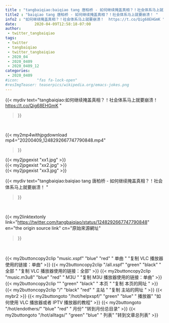 ```yaml
---
title : "tangbaiqiao:baiqiao tang 唐柏桥 - 如何继续掩盖真相？！社会体系马上就要崩溃！ "
title2 : "baiqiao tang 唐柏桥 - 如何继续掩盖真相？！社会体系马上就要崩溃！ "
info2 : "如何继续掩盖真相？！社会体系马上就要崩溃！  https://t.co/Qig68EHGmK "
date:        2020-04-09T12:58:18-07:00
author:
 - twitter_tangbaiqiao
tags:
 - twitter
 - tangbaiqiao
 - twitter_tangbaiqiao
 - 2020_04
 - 2020_0409
 - 2020_0409_12
categories:
 - 2020_0409
#icon:        "fas fa-lock-open"
#resImgTeaser: teaserpics/wikipedia.org/emacs-jokes.png
---
```


{{< mydiv text="tangbaiqiao:如何继续掩盖真相？！社会体系马上就要崩溃！  https://t.co/Qig68EHGmK "
>}}
<br>


{{< my2mp4withjpgdownload mp4="20200409_1248292667747790848.mp4"
>}}

{{< my2jpgexist "xx1.jpg" >}}<br>
{{< my2jpgexist "xx2.jpg" >}}<br>
{{< my2jpgexist "xx3.jpg" >}}<br>



{{< mydiv text="tangbaiqiao:baiqiao tang 唐柏桥 - 如何继续掩盖真相？！社会体系马上就要崩溃！ "
>}}
<br>

{{< my2linktextonly link="https://twitter.com/tangbaiqiao/status/1248292667747790848"
en="the origin source link" cn="原始來源網址"
>}}


<br>

{{< my2buttoncopy2clip "music.xspf"        "blue"   "red"    " 单曲 "  "复制 VLC 播放器使用的链接：单曲" >}} {{< my2buttoncopy2clip "/all.xspf"         "green"  "black"  " 全部 "  "复制 VLC 播放器使用的链接：全部" >}} {{< my2buttoncopy2clip "music.m3u8"        "blue"   "red"    " M3U  "    "复制 M3U 播放器使用的链接：单曲" >}} {{< my2buttoncopy2clip ""                  "green"  "black"  " 本页 "    "复制 本页的网址 " >}} {{< my2buttoncopy2clip "/"                 "black"  "red"    " 主站 "    "复制 主站的网址 " >}} {{< mybr2 >}} {{< my2buttongoto      "/hot/helpxspf/"    "green"  "blue"   " 播放器" "如何使用 VLC 播放器或者 IPTV 播放器的教程" >}} {{< my2buttongoto      "/hot/endothers/"   "blue"   "red"    " 月份"   "转到月份总目录" >}} {{< my2buttongoto      "/hot/alltags/"     "green"  "blue"   " 列表"   "转到文章总列表" >}} 
